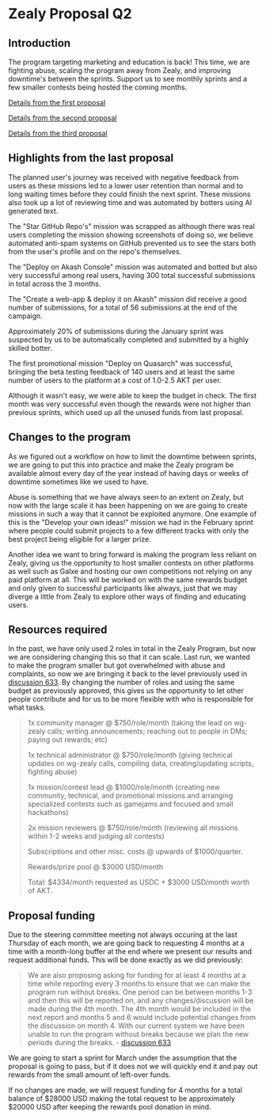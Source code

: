 # Zealy Proposal Q2

## Introduction

The program targeting marketing and education is back! This time, we are fighting abuse, scaling the program away from Zealy, and improving downtime's between the sprints. Support us to see monthly sprints and a few smaller contests being hosted the coming months.

[Details from the first proposal](https://github.com/orgs/akash-network/discussions/457)

[Details from the second proposal](https://github.com/orgs/akash-network/discussions/633)

[Details from the third proposal](https://github.com/orgs/akash-network/discussions/728)

## Highlights from the last proposal

The planned user's journey was received with negative feedback from users as these missions led to a lower user retention than normal and to long waiting times before they could finish the next sprint. These missions also took up a lot of reviewing time and was automated by botters using AI generated text. 

The "Star GitHub Repo's" mission was scrapped as although there was real users completing the mission showing screenshots of doing so, we believe automated anti-spam systems on GitHub prevented us to see the stars both from the user's profile and on the repo's themselves.

The "Deploy on Akash Console" mission was automated and botted but also very successful among real users, having 300 total successful submissions in total across the 3 months.

The "Create a web-app & deploy it on Akash" mission did receive a good number of submissions, for a total of 56 submissions at the end of the campaign.

Approximately 20% of submissions during the January sprint was suspected by us to be automatically completed and submitted by a highly skilled botter.

The first promotional mission "Deploy on Quasarch" was successful, bringing the beta testing feedback of 140 users and at least the same number of users to the platform at a cost of 1.0-2.5 AKT per user.

Although it wasn't easy, we were able to keep the budget in check. The first month was very successful even though the rewards were not higher than previous sprints, which used up all the unused funds from last proposal.

## Changes to the program

As we figured out a workflow on how to limit the downtime between sprints, we are going to put this into practice and make the Zealy program be available almost every day of the year instead of having days or weeks of downtime sometimes like we used to have.

Abuse is something that we have always seen to an extent on Zealy, but now with the large scale it has been happening on we are going to create missions in such a way that it cannot be exploited anymore. One example of this is the "Develop your own ideas!" mission we had in the February sprint where people could submit projects to a few different tracks with only the best project being eligible for a larger prize.

Another idea we want to bring forward is making the program less reliant on Zealy, giving us the opportunity to host smaller contests on other platforms as well such as Galxe and hosting our own competitions not relying on any paid platform at all. This will be worked on with the same rewards budget and only given to successful participants like always, just that we may diverge a little from Zealy to explore other ways of finding and educating users.

## Resources required

In the past, we have only used 2 roles in total in the Zealy Program, but now we are considering changing this so that it can scale. Last run, we wanted to make the program smaller but got overwhelmed with abuse and complaints, so now we are bringing it back to the level previously used in [discussion 633](https://github.com/orgs/akash-network/discussions/633). By changing the number of roles and using the same budget as previously approved, this gives us the opportunity to let other people contribute and for us to be more flexible with who is responsible for what tasks.

> 1x community manager @ $750/role/month (taking the lead on wg-zealy calls; writing announcements; reaching out to people in DMs; paying out rewards; etc)
> 
> 1x technical administrator @ $750/role/month (giving technical updates on wg-zealy calls, compiling data, creating/updating scripts, fighting abuse)
> 
> 1x mission/contest lead @ $1000/role/month (creating new community, technical, and promotional missions and arranging specialized contests such as gamejams and focused and small hackathons)
> 
> 2x mission reviewers @ $750/role/month (reviewing all missions within 1-2 weeks and judging all contests)
>
> Subscriptions and other misc. costs @ upwards of $1000/quarter.
>
> Rewards/prize pool @ $3000 USD/month
> 
> Total: $4334/month requested as USDC + $3000 USD/month worth of AKT.

## Proposal funding

Due to the steering committee meeting not always occuring at the last Thursday of each month, we are going back to requesting 4 months at a time with a month-long buffer at the end where we present our results and request additional funds. This will be done exactly as we did previously:

> We are also proposing asking for funding for at least 4 months at a time while reporting every 3 months to ensure that we can make the program run without breaks. One period can be between months 1-3 and then this will be reported on, and any changes/discussion will be made during the 4th month. The 4th month would be included in the next report and months 5 and 6 would include potential changes from the discussion on month 4. With our current system we have been unable to run the program without breaks because we plan the new periods during the breaks. - [discussion 633](https://github.com/orgs/akash-network/discussions/633)

We are going to start a sprint for March under the assumption that the proposal is going to pass, but if it does not we will quickly end it and pay out rewards from the small amount of left-over funds.

If no changes are made, we will request funding for 4 months for a total balance of $28000 USD making the total request to be approximately $20000 USD after keeping the rewards pool donation in mind.
